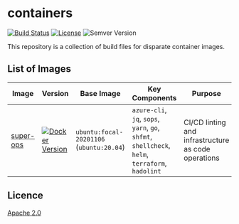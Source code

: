 # containers

[![Build Status](https://dev.azure.com/eirenauts/containers/_apis/build/status/eirenauts.containers?branchName=master)](https://dev.azure.com/eirenauts/containers/_build/latest?definitionId=1&branchName=master) [![License](https://img.shields.io/badge/License-Apache%202.0-blue.svg)](https://choosealicense.com/licenses/apache-2.0/) ![Semver Version](https://img.shields.io/github/v/tag/eirenauts/containers?color=blue&sort=semver)

This repository is a collection of build files for disparate container images.

## List of Images

| Image                                                                                      | Version                                                                                                                                             | Base Image                               | Key Components                                                                                  | Purpose                                             |
| ------------------------------------------------------------------------------------------ | --------------------------------------------------------------------------------------------------------------------------------------------------- | ---------------------------------------- | ----------------------------------------------------------------------------------------------- | --------------------------------------------------- |
| [super-ops](https://github.com/users/eirenauts-infra/packages/container/package/super-ops) | [![Docker Version](https://img.shields.io/badge/version-0.1.1-blue)](https://github.com/users/eirenauts-infra/packages/container/package/super-ops) | `ubuntu:focal-20201106` (`ubuntu:20.04`) | `azure-cli`, `jq`, `sops`, `yarn`, `go`, `shfmt`, `shellcheck`, `helm`, `terraform`, `hadolint` | CI/CD linting and infrastructure as code operations |

## Licence

[Apache 2.0](https://choosealicense.com/licenses/apache-2.0/)
